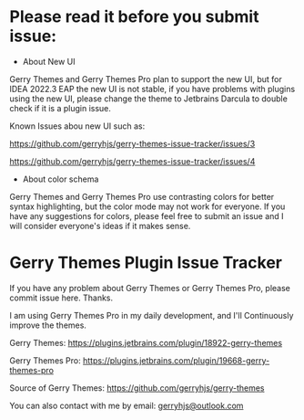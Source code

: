 # Please read it before you submit issue:

* About New UI 

Gerry Themes and Gerry Themes Pro plan to support the new UI, but for IDEA 2022.3 EAP the new UI is not stable, if you have problems with plugins using the new UI, please change the theme to Jetbrains Darcula to double check if it is a plugin issue.

Known Issues abou new UI such as:

https://github.com/gerryhjs/gerry-themes-issue-tracker/issues/3

https://github.com/gerryhjs/gerry-themes-issue-tracker/issues/4


* About color schema

Gerry Themes and Gerry Themes Pro use contrasting colors for better syntax highlighting, but the color mode may not work for everyone. If you have any suggestions for colors, please feel free to submit an issue and I will consider everyone's ideas if it makes sense.


# Gerry Themes Plugin Issue Tracker

If you have any problem about Gerry Themes or Gerry Themes Pro, please commit issue here. Thanks.

I am using Gerry Themes Pro in my daily development, and I'll Continuously improve the themes.

Gerry Themes: https://plugins.jetbrains.com/plugin/18922-gerry-themes

Gerry Themes Pro: https://plugins.jetbrains.com/plugin/19668-gerry-themes-pro

Source of Gerry Themes: https://github.com/gerryhjs/gerry-themes

You can also contact with me by email: gerryhjs@outlook.com
